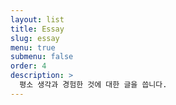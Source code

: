 ```yaml
---
layout: list
title: Essay
slug: essay
menu: true
submenu: false
order: 4
description: >
  평소 생각과 경험한 것에 대한 글을 씁니다.
---
```

